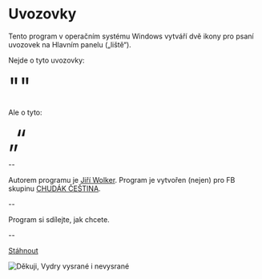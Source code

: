 Uvozovky
========

Tento program v operačním systému Windows vytváří dvě ikony pro psaní uvozovek na Hlavním panelu („liště“).

Nejde o tyto uvozovky:

<span style="font-size:48px">""</span>

Ale o tyto:

<span style="font-size:48px">„“</span>

--

Autorem programu je <a href="https://www.facebook.com/jiri.wolker.5">Jiří Wolker</a>.
Program je vytvořen (nejen) pro FB skupinu <a href="https://www.facebook.com/profile.php?id=224866121012390">CHUDÁK ČEŠTINA</a>.

--

Program si sdílejte, jak chcete.

--

<a href="https://github.com/jiwopene/uvozovky/raw/master/instalace.exe">Stáhnout</a>
   
![Děkuji, Vydry vysrané i nevysrané](https://pixabay.com/en/photos/download/otter-365370_1920.jpg)